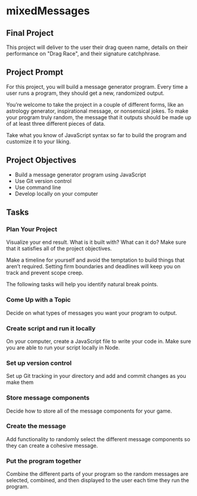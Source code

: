# mixedMessages

## Final Project

This project will deliver to the user their drag queen name, details on their performance on "Drag Race", and their signature catchphrase.

## Project Prompt

For this project, you will build a message generator program. Every time a user runs a program, they should get a new, randomized output.

You’re welcome to take the project in a couple of different forms, like an astrology generator, inspirational message, or nonsensical jokes. To make your program truly random, the message that it outputs should be made up of at least three different pieces of data.

Take what you know of JavaScript syntax so far to build the program and customize it to your liking.

## Project Objectives

- Build a message generator program using JavaScript
- Use Git version control
- Use command line
- Develop locally on your computer

## Tasks

### Plan Your Project

Visualize your end result. What is it built with? What can it do? Make sure that it satisfies all of the project objectives.

Make a timeline for yourself and avoid the temptation to build things that aren’t required. Setting firm boundaries and deadlines will keep you on track and prevent scope creep.

The following tasks will help you identify natural break points.

### Come Up with a Topic

Decide on what types of messages you want your program to output.

### Create script and run it locally

On your computer, create a JavaScript file to write your code in. Make sure you are able to run your script locally in Node.

### Set up version control

Set up Git tracking in your directory and add and commit changes as you make them

### Store message components

Decide how to store all of the message components for your game.

### Create the message

Add functionality to randomly select the different message components so they can create a cohesive message.

### Put the program together

Combine the different parts of your program so the random messages are selected, combined, and then displayed to the user each time they run the program.
